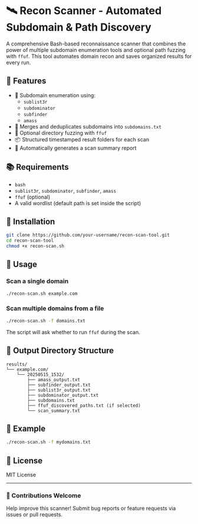 # 🛰️ Recon Scanner - Automated Subdomain & Path Discovery

A comprehensive Bash-based reconnaissance scanner that combines the power of multiple subdomain enumeration tools and optional path fuzzing with `ffuf`. This tool automates domain recon and saves organized results for every run.

## 🔧 Features

- 🔎 Subdomain enumeration using:
  - `sublist3r`
  - `subdominator`
  - `subfinder`
  - `amass`
- 📁 Merges and deduplicates subdomains into `subdomains.txt`
- 🚀 Optional directory fuzzing with `ffuf`
- 📦 Structured timestamped result folders for each scan
- 📝 Automatically generates a scan summary report

## 📚 Requirements

- `bash`
- `sublist3r`, `subdominator`, `subfinder`, `amass`
- `ffuf` (optional)
- A valid wordlist (default path is set inside the script)

## 💾 Installation

```bash
git clone https://github.com/your-username/recon-scan-tool.git
cd recon-scan-tool
chmod +x recon-scan.sh
```

## 🚀 Usage

### Scan a single domain
```bash
./recon-scan.sh example.com
```

### Scan multiple domains from a file
```bash
./recon-scan.sh -f domains.txt
```

The script will ask whether to run `ffuf` during the scan.

## 📂 Output Directory Structure

```
results/
└── example.com/
    └── 20250515_1532/
        ├── amass_output.txt
        ├── subfinder_output.txt
        ├── sublist3r_output.txt
        ├── subdominator_output.txt
        ├── subdomains.txt
        ├── ffuf_discovered_paths.txt (if selected)
        └── scan_summary.txt
```

## 🧪 Example

```bash
./recon-scan.sh -f mydomains.txt
```

## 📃 License

MIT License

---

### 🙌 Contributions Welcome

Help improve this scanner! Submit bug reports or feature requests via issues or pull requests.

